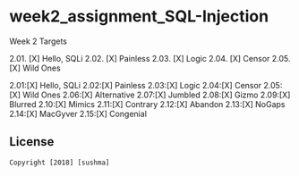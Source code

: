 # week2_assignment_SQL-Injection

Week 2 Targets

2.01. [X]  Hello, SQLi
2.02. [X]  Painless
2.03. [X]  Logic
2.04. [X]  Censor
2.05. [X]  Wild Ones 

2.01:[X] Hello, SQLi
2.02:[X] Painless
2.03:[X] Logic
2.04:[X] Censor
2.05:[X] Wild Ones
2.06:[X] Alternative
2.07:[X] Jumbled
2.08:[X] Gizmo
2.09:[X] Blurred
2.10:[X] Mimics
2.11:[X] Contrary
2.12:[X] Abandon
2.13:[X] NoGaps
2.14:[X] MacGyver
2.15:[X] Congenial

## License


    Copyright [2018] [sushma]

